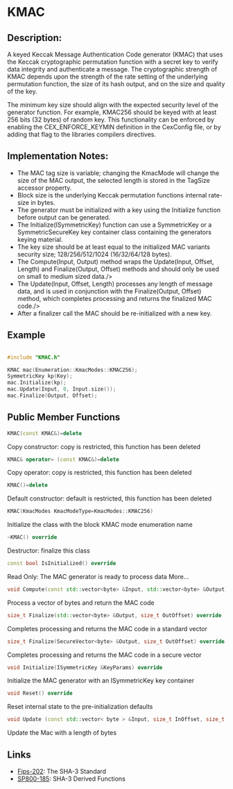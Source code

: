 # KMAC

## Description:
A keyed Keccak Message Authentication Code generator (KMAC) that uses the Keccak cryptographic permutation function with a secret key to verify data integrity and authenticate a message. 
The cryptographic strength of KMAC depends upon the strength of the rate setting of the underlying permutation function, the size of its hash output, and on the size and quality of the key. 

The minimum key size should align with the expected security level of the generator function. 
For example, KMAC256 should be keyed with at least 256 bits (32 bytes) of random key. 
This functionality can be enforced by enabling the CEX_ENFORCE_KEYMIN definition in the CexConfig file, or by adding that flag to the libraries compilers directives.

## Implementation Notes: 
* The MAC tag size is variable; changing the KmacMode will change the size of the MAC output, the selected length is stored in the TagSize accessor property. 
* Block size is the underlying Keccak permutation functions internal rate-size in bytes. 
* The generator must be initialized with a key using the Initialize function before output can be generated. 
* The Initialize(ISymmetricKey) function can use a SymmetricKey or a SymmetricSecureKey key container class containing the generators keying material. 
* The key size should be at least equal to the initialized MAC variants security size; 128/256/512/1024 (16/32/64/128 bytes). 
* The Compute(Input, Output) method wraps the Update(Input, Offset, Length) and Finalize(Output, Offset) methods and should only be used on small to medium sized data./> 
* The Update(Input, Offset, Length) processes any length of message data, and is used in conjunction with the Finalize(Output, Offset) method, which completes processing and returns the finalized MAC code./> 
* After a finalizer call the MAC should be re-initialized with a new key. 

## Example
```cpp

#include "KMAC.h"

KMAC mac(Enumeration::KmacModes::KMAC256);
SymmetricKey kp(Key);
mac.Initialize(kp);
mac.Update(Input, 0, Input.size());
mac.Finalize(Output, Offset);
```
       
## Public Member Functions

```cpp 
KMAC(const KMAC&)=delete 
```
Copy constructor: copy is restricted, this function has been deleted

```cpp 
KMAC& operator= (const KMAC&)=delete
```
Copy operator: copy is restricted, this function has been deleted
 
```cpp 
KMAC()=delete
```
Default constructor: default is restricted, this function has been deleted
 
```cpp 
KMAC(KmacModes KmacModeType=KmacModes::KMAC256)
```
Initialize the class with the block KMAC mode enumeration name

```cpp
~KMAC() override
```
Destructor: finalize this class

```cpp
const bool IsInitialized() override
```
Read Only: The MAC generator is ready to process data More...

```cpp
void Compute(const std::vector<byte> &Input, std::vector<byte> &Output) override
```
Process a vector of bytes and return the MAC code

```cpp
size_t Finalize(std::vector<byte> &Output, size_t OutOffset) override
```
Completes processing and returns the MAC code in a standard vector

```cpp
size_t Finalize(SecureVector<byte> &Output, size_t OutOffset) override
```
Completes processing and returns the MAC code in a secure vector

```cpp
void Initialize(ISymmetricKey &KeyParams) override
```
Initialize the MAC generator with an ISymmetricKey key container

```cpp
void Reset() override
```
Reset internal state to the pre-initialization defaults

```cpp
void Update (const std::vector< byte > &Input, size_t InOffset, size_t Length) override
```
Update the Mac with a length of bytes

## Links

* [Fips-202](http://nvlpubs.nist.gov/nistpubs/FIPS/NIST.FIPS.202.pdf): The SHA-3 Standard
* [SP800-185](http://nvlpubs.nist.gov/nistpubs/SpecialPublications/NIST.SP.800-185.pdf): SHA-3 Derived Functions
   
